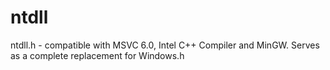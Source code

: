# ntdll
ntdll.h - compatible with MSVC 6.0, Intel C++ Compiler and MinGW.  Serves as a complete replacement for Windows.h
